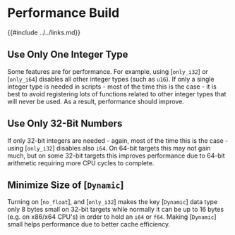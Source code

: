 Performance Build
=================

{{#include ../../links.md}}

Use Only One Integer Type
------------------------

Some features are for performance.  For example, using [`only_i32`] or [`only_i64`] disables all other integer types (such as `u16`).
If only a single integer type is needed in scripts - most of the time this is the case - it is best to avoid registering
lots of functions related to other integer types that will never be used.  As a result, performance should improve.


Use Only 32-Bit Numbers
----------------------

If only 32-bit integers are needed - again, most of the time this is the case - using [`only_i32`] disables also `i64`.
On 64-bit targets this may not gain much, but on some 32-bit targets this improves performance due to 64-bit arithmetic
requiring more CPU cycles to complete.


Minimize Size of [`Dynamic`]
---------------------------

Turning on [`no_float`], and [`only_i32`] makes the key [`Dynamic`] data type only 8 bytes small on 32-bit targets
while normally it can be up to 16 bytes (e.g. on x86/x64 CPU's) in order to hold an `i64` or `f64`.
Making [`Dynamic`] small helps performance due to better cache efficiency.
